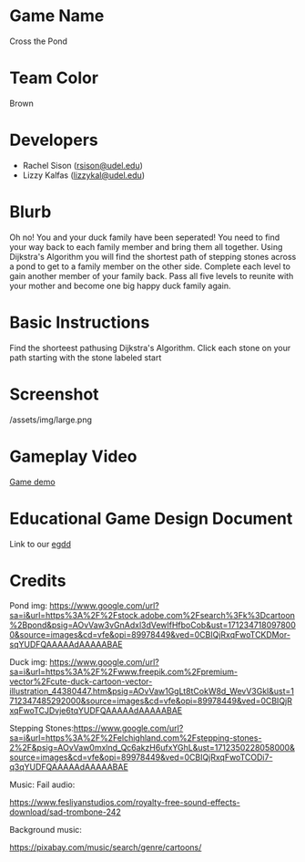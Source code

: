 # Game Name

Cross the Pond

# Team Color

Brown

# Developers

-   Rachel Sison (rsison@udel.edu)
-   Lizzy Kalfas (lizzykal@udel.edu)

# Blurb

Oh no! You and your duck family have been seperated! You need to find your way back to each family member and bring them all together. Using Dijkstra's Algorithm you will find the shortest path of stepping stones across a pond to get to a family member on the other side. Complete each level to gain another member of your family back. Pass all five levels to reunite with your mother and become one big happy duck family again.

# Basic Instructions

Find the shorteest pathusing Dijkstra's Algorithm. Click each stone on your path starting with the stone labeled start

# Screenshot

/assets/img/large.png

# Gameplay Video

[Game demo](https://www.youtube.com/watch?v=pC5k8cKE9ow)

# Educational Game Design Document

Link to our [egdd](docs/egdd.md)

# Credits

Pond img: https://www.google.com/url?sa=i&url=https%3A%2F%2Fstock.adobe.com%2Fsearch%3Fk%3Dcartoon%2Bpond&psig=AOvVaw3vGnAdxl3dVewlfHfboCob&ust=1712347180978000&source=images&cd=vfe&opi=89978449&ved=0CBIQjRxqFwoTCKDMor-sqYUDFQAAAAAdAAAAABAE

Duck img: https://www.google.com/url?sa=i&url=https%3A%2F%2Fwww.freepik.com%2Fpremium-vector%2Fcute-duck-cartoon-vector-illustration_44380447.htm&psig=AOvVaw1GgLt8tCokW8d_WevV3Gkl&ust=1712347485292000&source=images&cd=vfe&opi=89978449&ved=0CBIQjRxqFwoTCJDvje6tqYUDFQAAAAAdAAAAABAE

Stepping Stones:https://www.google.com/url?sa=i&url=https%3A%2F%2Felchighland.com%2Fstepping-stones-2%2F&psig=AOvVaw0mxlnd_Qc6akzH6ufxYGhL&ust=1712350228058000&source=images&cd=vfe&opi=89978449&ved=0CBIQjRxqFwoTCODi7-q3qYUDFQAAAAAdAAAAABAE

Music:
Fail audio:

https://www.fesliyanstudios.com/royalty-free-sound-effects-download/sad-trombone-242

Background music:

https://pixabay.com/music/search/genre/cartoons/

